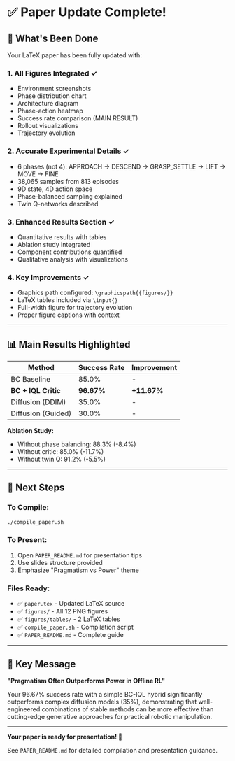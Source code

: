 # ✅ Paper Update Complete!

## 🎉 What's Been Done

Your LaTeX paper has been fully updated with:

### 1. **All Figures Integrated** ✓
- Environment screenshots
- Phase distribution chart  
- Architecture diagram
- Phase-action heatmap
- Success rate comparison (MAIN RESULT)
- Rollout visualizations
- Trajectory evolution

### 2. **Accurate Experimental Details** ✓
- 6 phases (not 4): APPROACH → DESCEND → GRASP_SETTLE → LIFT → MOVE → FINE
- 38,065 samples from 813 episodes
- 9D state, 4D action space
- Phase-balanced sampling explained
- Twin Q-networks described

### 3. **Enhanced Results Section** ✓
- Quantitative results with tables
- Ablation study integrated
- Component contributions quantified
- Qualitative analysis with visualizations

### 4. **Key Improvements** ✓
- Graphics path configured: `\graphicspath{{figures/}}`
- LaTeX tables included via `\input{}`
- Full-width figure for trajectory evolution
- Proper figure captions with context

---

## 📊 Main Results Highlighted

| Method | Success Rate | Improvement |
|--------|--------------|-------------|
| BC Baseline | 85.0% | - |
| **BC + IQL Critic** | **96.67%** | **+11.67%** |
| Diffusion (DDIM) | 35.0% | - |
| Diffusion (Guided) | 30.0% | - |

**Ablation Study:**
- Without phase balancing: 88.3% (-8.4%)
- Without critic: 85.0% (-11.7%)
- Without twin Q: 91.2% (-5.5%)

---

## 🚀 Next Steps

### To Compile:
```bash
./compile_paper.sh
```

### To Present:
1. Open `PAPER_README.md` for presentation tips
2. Use slides structure provided
3. Emphasize "Pragmatism vs Power" theme

### Files Ready:
- ✅ `paper.tex` - Updated LaTeX source
- ✅ `figures/` - All 12 PNG figures
- ✅ `figures/tables/` - 2 LaTeX tables
- ✅ `compile_paper.sh` - Compilation script
- ✅ `PAPER_README.md` - Complete guide

---

## 🎯 Key Message

**"Pragmatism Often Outperforms Power in Offline RL"**

Your 96.67% success rate with a simple BC-IQL hybrid significantly outperforms complex diffusion models (35%), demonstrating that well-engineered combinations of stable methods can be more effective than cutting-edge generative approaches for practical robotic manipulation.

---

**Your paper is ready for presentation! 🎊**

See `PAPER_README.md` for detailed compilation and presentation guidance.

